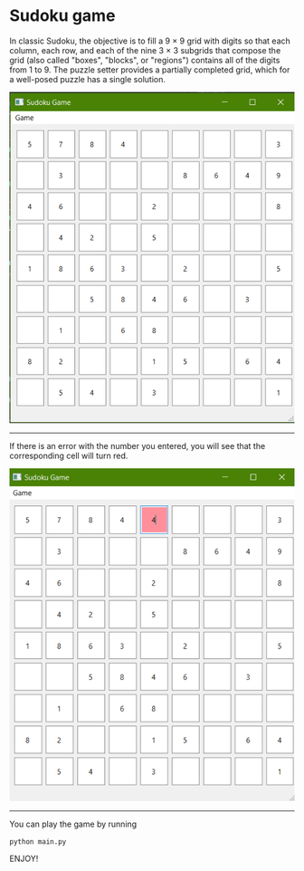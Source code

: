 # Sudoku game

In classic Sudoku, the objective is to fill a 9 × 9 grid with digits so that each column, each row, and each of the nine 3 × 3 subgrids that compose the grid (also called "boxes", "blocks", or "regions") contains all of the digits from 1 to 9. The puzzle setter provides a partially completed grid, which for a well-posed puzzle has a single solution.

![image](1.png)

---

If there is an error with the number you entered, you will see that the corresponding cell will turn red.

![image](2.png)

---
You can play the game by running 

```
python main.py
```

ENJOY!
